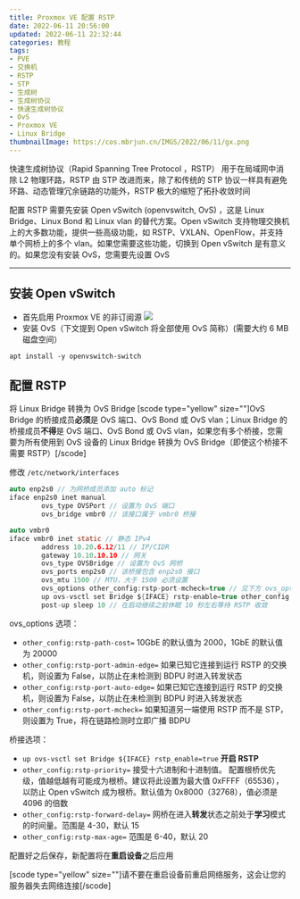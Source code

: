 ```yaml
---
title: Proxmox VE 配置 RSTP
date: 2022-06-11 20:56:00
updated: 2022-06-11 22:32:44
categories: 教程
tags:
- PVE
- 交换机
- RSTP
- STP
- 生成树
- 生成树协议
- 快速生成树协议
- OvS
- Proxmox VE
- Linux Bridge
thumbnailImage: https://cos.mbrjun.cn/IMGS/2022/06/11/gx.png
---
```

快速生成树协议（Rapid Spanning Tree Protocol ，RSTP） 用于在局域网中消除 L2 物理环路，RSTP 由 STP 改进而来，除了和传统的 STP 协议一样具有避免环路、动态管理冗余链路的功能外，RSTP 极大的缩短了拓扑收敛时间

<!-- more -->
配置 RSTP 需要先安装 Open vSwitch (openvswitch, OvS) ，这是 Linux Bridge、Linux Bond 和 Linux vlan 的替代方案。Open vSwitch 支持物理交换机上的大多数功能，提供一些高级功能，如 RSTP、VXLAN、OpenFlow，并支持单个网桥上的多个 vlan。如果您需要这些功能，切换到 Open vSwitch 是有意义的。如果您没有安装 OvS，您需要先设置 OvS

---

## 安装 Open vSwitch

- 首先启用 Proxmox VE 的非订阅源 ![](https://cos.mbrjun.cn/IMGS/2022/06/11/rs.png)
- 安装 OvS（下文提到 Open vSwitch 将全部使用 OvS 简称）(需要大约 6 MB 磁盘空间）

```
apt install -y openvswitch-switch
```

## 配置 RSTP

将 Linux Bridge 转换为 OvS Bridge
[scode type="yellow" size=""]OvS Bridge 的桥接成员**必须**是 OvS 端口、OvS Bond 或 OvS vlan；Linux Bridge 的桥接成员**不得**是 OvS 端口、OvS Bond 或 OvS vlan，如果您有多个桥接，您需要为所有使用到 OvS 设备的 Linux Bridge 转换为 OvS Bridge（即使这个桥接不需要 RSTP）[/scode]

修改 ``/etc/network/interfaces``

```c
auto enp2s0 // 为网桥成员添加 auto 标记
iface enp2s0 inet manual 
        ovs_type OVSPort // 设置为 OvS 端口
        ovs_bridge vmbr0 // 该接口属于 vmbr0 桥接

auto vmbr0
iface vmbr0 inet static // 静态 IPv4
        address 10.20.6.12/11 // IP/CIDR
        gateway 10.10.10.10 // 网关
        ovs_type OVSBridge // 设置为 OvS 网桥
        ovs_ports enp2s0 // 该桥接包含 enp2s0 接口
        ovs_mtu 1500 // MTU，大于 1500 必须设置
        ovs_options other_config:rstp-port-mcheck=true // 见下方 ovs_options 选项
        up ovs-vsctl set Bridge ${IFACE} rstp-enable=true other_config:rstp-priority=57344 // 见下方桥接选项
        post-up sleep 10 // 在启动继续之前休眠 10 秒左右等待 RSTP 收敛
```

ovs_options 选项：

* ``other_config:rstp-path-cost=``
  10GbE 的默认值为 2000，1GbE 的默认值为 20000
* ``other_config:rstp-port-admin-edge=``
  如果已知它连接到运行 RSTP 的交换机，则设置为 False，以防止在未检测到 BDPU 时进入转发状态
* ``other_config:rstp-port-auto-edge=``
  如果已知它连接到运行 RSTP 的交换机，则设置为 False，以防止在未检测到 BDPU 时进入转发状态
* ``other_config:rstp-port-mcheck=``
  如果知道另一端使用 RSTP 而不是 STP，则设置为 True，将在链路检测时立即广播 BDPU

桥接选项：

* ``up ovs-vsctl set Bridge ${IFACE} rstp_enable=true``
  **开启 RSTP**
* ``other_config:rstp-priority=``
  接受十六进制和十进制值。
  配置根桥优先级，值越低越有可能成为根桥。建议将此设置为最大值 0xFFFF（65536），以防止 Open vSwitch 成为根桥。默认值为 0x8000（32768），值必须是 4096 的倍数
* ``other_config:rstp-forward-delay=``
  网桥在进入**转发**状态之前处于**学习**模式的时间量。范围是 4-30，默认 15
* ``other_config:rstp-max-age=``
  范围是 6-40，默认 20

配置好之后保存，新配置将在**重启设备**之后应用

[scode type="yellow" size=""]请不要在重启设备前重启网络服务，这会让您的服务器失去网络连接[/scode]



